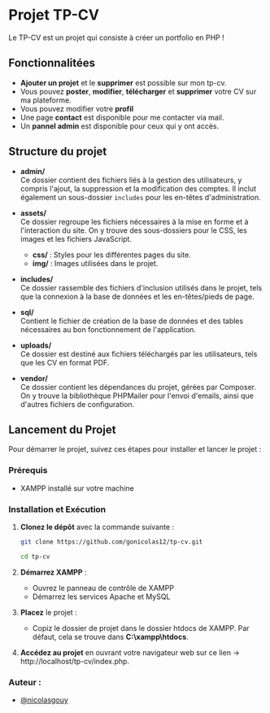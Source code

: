 # Projet TP-CV

Le TP-CV est un projet qui consiste à créer un portfolio en PHP !

## Fonctionnalitées

- **Ajouter un projet** et le **supprimer** est possible sur mon tp-cv.
- Vous pouvez **poster**, **modifier**, **télécharger** et **supprimer** votre CV sur ma plateforme.
- Vous pouvez modifier votre **profil**
- Une page **contact** est disponible pour me contacter via mail.
- Un **pannel admin** est disponible pour ceux qui y ont accès.

## Structure du projet

- **admin/**  
  Ce dossier contient des fichiers liés à la gestion des utilisateurs, y compris l'ajout, la suppression et la modification des comptes. Il inclut également un sous-dossier `includes` pour les en-têtes d'administration.

- **assets/**  
  Ce dossier regroupe les fichiers nécessaires à la mise en forme et à l'interaction du site. On y trouve des sous-dossiers pour le CSS, les images et les fichiers JavaScript.

  - **css/** : Styles pour les différentes pages du site.
  - **img/** : Images utilisées dans le projet.

- **includes/**  
  Ce dossier rassemble des fichiers d'inclusion utilisés dans le projet, tels que la connexion à la base de données et les en-têtes/pieds de page.

- **sql/**  
  Contient le fichier de création de la base de données et des tables nécessaires au bon fonctionnement de l'application.

- **uploads/**  
  Ce dossier est destiné aux fichiers téléchargés par les utilisateurs, tels que les CV en format PDF.

- **vendor/**  
  Ce dossier contient les dépendances du projet, gérées par Composer. On y trouve la bibliothèque PHPMailer pour l'envoi d'emails, ainsi que d'autres fichiers de configuration.

## Lancement du Projet

Pour démarrer le projet, suivez ces étapes pour installer et lancer le projet :

### Prérequis

- XAMPP installé sur votre machine

### Installation et Exécution

1. **Clonez le dépôt** avec la commande suivante :

   ```bash
   git clone https://github.com/gonicolas12/tp-cv.git
   ```
   ```bash
   cd tp-cv
    ```

2. **Démarrez XAMPP** :

   - Ouvrez le panneau de contrôle de XAMPP
   - Démarrez les services Apache et MySQL

3. **Placez** le projet :

   - Copiz le dossier de projet dans le dossier htdocs de XAMPP. Par défaut, cela se trouve dans **C:\xampp\htdocs**.

4. **Accédez au projet** en ouvrant votre navigateur web sur ce lien -> http://localhost/tp-cv/index.php.


### Auteur :

- [@nicolasgouy](https://www.github.com/gonicolas12)

